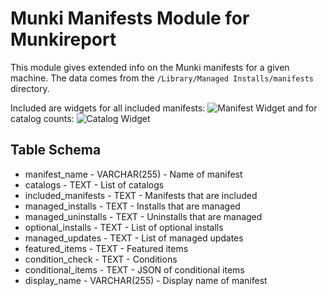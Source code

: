 # Munki Manifests Module for Munkireport

This module gives extended info on the Munki manifests for a given machine. The data comes from the `/Library/Managed Installs/manifests` directory.

Included are widgets for all included manifests:
![Manifest Widget](https://raw.githubusercontent.com/joncrain/mr-manifests/master/images/manifest_widget.png)
and for catalog counts:
![Catalog Widget](https://raw.githubusercontent.com/joncrain/mr-manifests/master/images/catalog_widget.png)

Table Schema
------
* manifest_name - VARCHAR(255) - Name of manifest
* catalogs - TEXT - List of catalogs
* included_manifests - TEXT - Manifests that are included
* managed_installs - TEXT - Installs that are managed
* managed_uninstalls - TEXT - Uninstalls that are managed
* optional_installs - TEXT - List of optional installs
* managed_updates - TEXT - List of managed updates
* featured_items - TEXT - Featured items
* condition_check - TEXT - Conditions
* conditional_items - TEXT - JSON of conditional items
* display_name - VARCHAR(255) - Display name of manifest